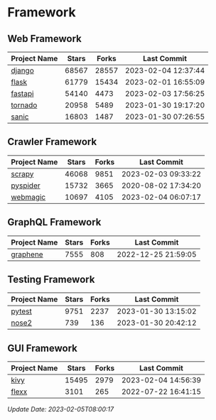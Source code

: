 # Framework

## Web Framework
| Project Name | Stars | Forks | Last Commit |
| ------------ | ----- | ----- | ----------- |
| [django](https://github.com/django/django) | 68567 | 28557 | 2023-02-04 12:37:44 |
| [flask](https://github.com/pallets/flask) | 61779 | 15434 | 2023-02-01 16:55:09 |
| [fastapi](https://github.com/tiangolo/fastapi) | 54140 | 4473 | 2023-02-03 17:56:25 |
| [tornado](https://github.com/tornadoweb/tornado) | 20958 | 5489 | 2023-01-30 19:17:20 |
| [sanic](https://github.com/sanic-org/sanic) | 16803 | 1487 | 2023-01-30 07:26:55 |

## Crawler Framework
| Project Name | Stars | Forks | Last Commit |
| ------------ | ----- | ----- | ----------- |
| [scrapy](https://github.com/scrapy/scrapy) | 46068 | 9851 | 2023-02-03 09:33:22 |
| [pyspider](https://github.com/binux/pyspider) | 15732 | 3665 | 2020-08-02 17:34:20 |
| [webmagic](https://github.com/code4craft/webmagic) | 10697 | 4105 | 2023-02-04 06:07:17 |

## GraphQL Framework
| Project Name | Stars | Forks | Last Commit |
| ------------ | ----- | ----- | ----------- |
| [graphene](https://github.com/graphql-python/graphene) | 7555 | 808 | 2022-12-25 21:59:05 |

## Testing Framework
| Project Name | Stars | Forks | Last Commit |
| ------------ | ----- | ----- | ----------- |
| [pytest](https://github.com/pytest-dev/pytest) | 9751 | 2237 | 2023-01-30 13:15:02 |
| [nose2](https://github.com/nose-devs/nose2) | 739 | 136 | 2023-01-30 20:42:12 |

## GUI Framework
| Project Name | Stars | Forks | Last Commit |
| ------------ | ----- | ----- | ----------- |
| [kivy](https://github.com/kivy/kivy) | 15495 | 2979 | 2023-02-04 14:56:39 |
| [flexx](https://github.com/flexxui/flexx) | 3101 | 265 | 2022-07-22 16:41:15 |

*Update Date: 2023-02-05T08:00:17*